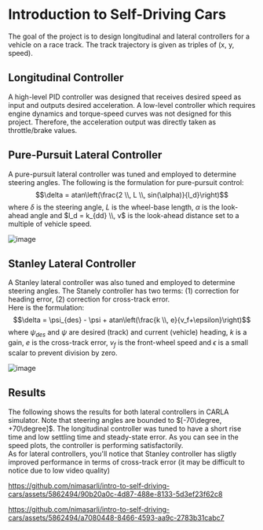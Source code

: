 # Introduction to Self-Driving Cars
The goal of the project is to design longitudinal and lateral controllers for a vehicle on a race track. The track trajectory is given as triples of (x, y, speed).

## Longitudinal Controller
A high-level PID controller was designed that receives desired speed as input and outputs desired acceleration. A low-level controller which requires engine dynamics and torque-speed curves was not designed for this project.
Therefore, the acceleration output was directly taken as throttle/brake values. 

## Pure-Pursuit Lateral Controller 
A pure-pursuit lateral controller was tuned and employed to determine steering angles. The following is the formulation for pure-pursuit control:
$$\delta = atan\left(\frac{2 \\, L \\, sin(\alpha)}{l_d}\right)$$
where $\delta$ is the steering angle, $L$ is the wheel-base length, $\alpha$ is the look-ahead angle and $l_d = k_{dd} \\, v$ is the look-ahead distance set to 
a multiple of vehicle speed. 

![image](https://github.com/nimasarli/intro-to-self-driving-cars/assets/5862494/c56690d5-da80-469c-90f7-01b2dbf712c9)

## Stanley Lateral Controller 
A Stanley lateral controller was also tuned and employed to determine steering angles. The Stanely controller has two terms: (1) correction for heading error, 
(2) correction for cross-track error. \
Here is the formulation:
$$\delta = \psi_{des} - \psi + atan\left(\frac{k \\, e}{v_f+\epsilon}\right)$$
where $\psi_{des}$ and $\psi$ are desired (track) and current (vehicle) heading, $k$ is a gain, $e$ is the cross-track error, $v_f$ is the front-wheel speed and $\epsilon$ is a small scalar to prevent
division by zero.

![image](https://github.com/nimasarli/intro-to-self-driving-cars/assets/5862494/72d3b7c0-435f-4f6d-81ec-4a7ece19f4fb)


## Results 
The following shows the results for both lateral controllers in CARLA simulator. Note that steering angles are bounded to $[-70\degree, +70\degree]$. 
The longitudinal controller was tuned to have a short rise time and low settling time and steady-state error. As you can see in the speed plots, the controller is performing satisfactorily.  
As for lateral controllers, you'll notice that Stanley controller has sligtly improved performance in terms of cross-track error (it may be difficult to notice due to low video quality)

https://github.com/nimasarli/intro-to-self-driving-cars/assets/5862494/90b20a0c-4d87-488e-8133-5d3ef23f62c8


https://github.com/nimasarli/intro-to-self-driving-cars/assets/5862494/a7080448-8466-4593-aa9c-2783b31cabc7


